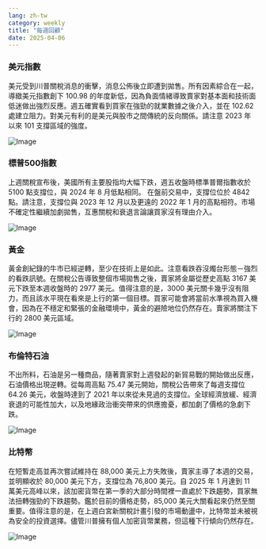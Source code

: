 ```yaml
---
lang: zh-tw
category: weekly
title: "每週回顧"
date: 2025-04-06
---
```


### 美元指數

美元受到川普關稅消息的衝擊，消息公佈後立即遭到拋售。所有因素綜合在一起，導緻美元指數創下 100.98 的年度新低，因為負面情緒導致賣家對基本面和技術面低迷做出強烈反應。週五確實看到買家在強勁的就業數據之後介入，並在 102.62 處建立阻力。對美元有利的是美元與股市之間傳統的反向關係。請注意 2023 年以來 101 支撐區域的強度。

![Image](https://markleighedu.github.io/img/Apr-2025/06-Apr-2025/usdindex.jpg)

### 標普500指數

上週關稅宣布後，美國所有主要股指均大幅下跌，週五收盤時標準普爾指數收於 5100 點支撐位，與 2024 年 8 月低點相同。  在盤前交易中，支撐位位於 4842 點。請注意，支撐位與 2023 年 12 月以及更遠的 2022 年 1 月的高點相符。市場不確定性繼續加劇拋售，互惠關稅和衰退言論讓買家沒有理由介入。 

![Image](https://markleighedu.github.io/img/Apr-2025/06-Apr-2025/sp500.jpg)

### 黃金

黃金創紀錄的牛市已經逆轉，至少在技術上是如此。注意看跌吞沒燭台形態－強烈的看跌訊號。在關稅公告導致整個市場拋售之後，賣家將金屬從歷史高點 3167 美元下跌至本週收盤時的 2977 美元。值得注意的是，3000 美元關卡幾乎沒有阻力，而且該水平現在看來是上行的第一個目標。買家可能會將當前水準視為買入機會，因為在不穩定和緊張的金融環境中，黃金的避險地位仍然存在。賣家將關注下行的 2800 美元區域。 

![Image](https://markleighedu.github.io/img/Apr-2025/06-Apr-2025/gold.jpg)

### 布倫特石油

不出所料，石油是另一種商品，隨著賣家對上週發起的新貿易戰的開始做出反應，石油價格出現逆轉。從每周高點 75.47 美元開始，關稅公告帶來了每週支撐位 64.26 美元，收盤時達到了 2021 年以來從未見過的支撐位。全球經濟放緩、經濟衰退的可能性加大，以及地緣政治衝突帶來的供應擔憂，都加劇了價格的急劇下跌。

![Image](https://markleighedu.github.io/img/Apr-2025/06-Apr-2025/brentoil.jpg)

### 比特幣

在短暫走高並再次嘗試維持在 88,000 美元上方失敗後，賣家主導了本週的交易，並明顯收於 80,000 美元下方，支撐位為 76,800 美元。自 2025 年 1 月達到 11 萬美元高峰以來，該加密貨幣在第一季的大部分時間裡一直處於下跌趨勢，買家無法扭轉強勁的下跌趨勢。鑑於目前的價格走勢，85,000 美元大關看起來仍然至關重要。值得注意的是，在上週白宮新關稅計畫引發的市場動盪中，比特幣並未被視為安全的投資選擇。儘管川普擁有個人加密貨幣業務，但這種下行傾向仍然存在。 

![Image](https://markleighedu.github.io/img/Apr-2025/06-Apr-2025/bitcoin.jpg)

